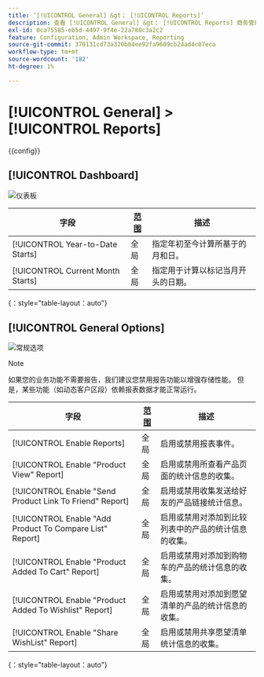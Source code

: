 ```yaml
---
title: ’[!UICONTROL General] &gt； [!UICONTROL Reports]’
description: 查看 [!UICONTROL General] &gt； [!UICONTROL Reports] 商务管理员页面。
exl-id: 0ca75585-eb5d-4497-9f4e-22a788c3a2c2
feature: Configuration, Admin Workspace, Reporting
source-git-commit: 370131cd73a320b04ee92fa9609cb24ad4c07eca
workflow-type: tm+mt
source-wordcount: '182'
ht-degree: 1%

---
```


# [!UICONTROL General] > [!UICONTROL Reports]

{{config}}

## [!UICONTROL Dashboard]

![仪表板](./assets/reports-dashboard.png)<!-- zoom -->

<!-- [Dashboard](https://docs.magento.com/user-guide/stores/admin-dashboard.html) -->

| 字段 | [范围](../../getting-started/websites-stores-views.md#scope-settings) | 描述 |
|--- |--- |--- |
| [!UICONTROL Year-to-Date Starts] | 全局 | 指定年初至今计算所基于的月和日。 |
| [!UICONTROL Current Month Starts] | 全局 | 指定用于计算以标记当月开头的日期。 |

{：style=&quot;table-layout：auto&quot;}

## [!UICONTROL General Options]

![常规选项](./assets/reports-general-options.png)<!-- zoom -->

>[!NOTE]
>
>如果您的业务功能不需要报告，我们建议您禁用报告功能以增强存储性能。 但是，某些功能（如动态客户区段）依赖报表数据才能正常运行。

| 字段 | [范围](../../getting-started/websites-stores-views.md#scope-settings) | 描述 |
|--- |--- |--- |
| [!UICONTROL Enable Reports] | 全局 | 启用或禁用报表事件。 |
| [!UICONTROL Enable "Product View" Report] | 全局 | 启用或禁用所查看产品页面的统计信息的收集。 |
| [!UICONTROL Enable "Send Product Link To Friend" Report] | 全局 | 启用或禁用收集发送给好友的产品链接统计信息。 |
| [!UICONTROL Enable "Add Product To Compare List" Report] | 全局 | 启用或禁用对添加到比较列表中的产品的统计信息的收集。 |
| [!UICONTROL Enable "Product Added To Cart" Report] | 全局 | 启用或禁用对添加到购物车的产品的统计信息的收集。 |
| [!UICONTROL Enable "Product Added To Wishlist" Report] | 全局 | 启用或禁用对添加到愿望清单的产品的统计信息的收集。 |
| [!UICONTROL Enable "Share WishList" Report] | 全局 | 启用或禁用共享愿望清单统计信息的收集。 |

{：style=&quot;table-layout：auto&quot;}
